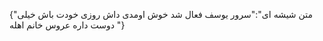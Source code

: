 {"متن شیشه ای":"سرور یوسف فعال شد خوش اومدی داش روزی خودت باش خیلی دوست داره عروس خانم اهله "}

    

    

    

    

    


 